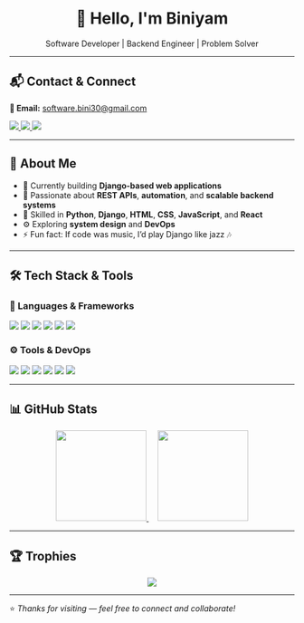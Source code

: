 <h1 align="center">👋 Hello, I'm Biniyam</h1>
<p align="center">Software Developer | Backend Engineer | Problem Solver</p>

---

## 📬 Contact & Connect

**📧 Email:** software.bini30@gmail.com

<p align="left">
  <a href="https://t.me/x_bini">
    <img src="https://img.shields.io/badge/Telegram-2CA5E0?style=for-the-badge&logo=telegram&logoColor=white" />
  </a>
  <a href="https://www.linkedin.com/in/biniyam-girma-swe">
    <img src="https://img.shields.io/badge/LinkedIn-0077B5?style=for-the-badge&logo=linkedin&logoColor=white" />
  </a>
  <a href="https://github.com/bini-software">
    <img src="https://img.shields.io/badge/GitHub-000000?style=for-the-badge&logo=github&logoColor=white" />
  </a>
</p>

---

## 🧠 About Me

- 💼 Currently building **Django-based web applications**
- 🚀 Passionate about **REST APIs**, **automation**, and **scalable backend systems**
- 🧠 Skilled in **Python**, **Django**, **HTML**, **CSS**, **JavaScript**, and **React**
- ⚙️ Exploring **system design** and **DevOps**
- ⚡ Fun fact: If code was music, I’d play Django like jazz 🎶

---

## 🛠️ Tech Stack & Tools

### 🚀 Languages & Frameworks

<p>
  <img src="https://img.shields.io/badge/Python-3776AB?style=for-the-badge&logo=python&logoColor=white" />
  <img src="https://img.shields.io/badge/Django-092E20?style=for-the-badge&logo=django&logoColor=white" />
  <img src="https://img.shields.io/badge/React-61DAFB?style=for-the-badge&logo=react&logoColor=black" />
  <img src="https://img.shields.io/badge/JavaScript-F7DF1E?style=for-the-badge&logo=javascript&logoColor=black" />
  <img src="https://img.shields.io/badge/HTML5-E34F26?style=for-the-badge&logo=html5&logoColor=white" />
  <img src="https://img.shields.io/badge/CSS3-1572B6?style=for-the-badge&logo=css3&logoColor=white" />
</p>

### ⚙️ Tools & DevOps

<p>
  <img src="https://img.shields.io/badge/Git-F05032?style=for-the-badge&logo=git&logoColor=white" />
  <img src="https://img.shields.io/badge/GitHub-181717?style=for-the-badge&logo=github&logoColor=white" />
  <img src="https://img.shields.io/badge/Linux-FCC624?style=for-the-badge&logo=linux&logoColor=black" />
  <img src="https://img.shields.io/badge/Docker-2496ED?style=for-the-badge&logo=docker&logoColor=white" />
  <img src="https://img.shields.io/badge/PostgreSQL-4169E1?style=for-the-badge&logo=postgresql&logoColor=white" />
  <img src="https://img.shields.io/badge/VSCODE-0078d7?style=for-the-badge&logo=visual-studio-code&logoColor=white" />
</p>

---

## 📊 GitHub Stats

<div align="center">

<a href="https://github.com/bini-software">
  <img height="160" src="https://github-readme-stats.vercel.app/api/top-langs/?username=bini-software&layout=compact&theme=tokyonight" />
</a>
&nbsp;&nbsp;&nbsp;
<a href="https://github.com/bini-software">
  <img height="160" src="https://github-readme-stats.vercel.app/api?username=bini-software&show_icons=true&theme=tokyonight" />
</a>

</div>

---

## 🏆 Trophies

<div align="center">
  <img src="https://github-profile-trophy.vercel.app/?username=bini-software&theme=tokyonight&row=1&margin-w=15" />
</div>

---

⭐ *Thanks for visiting — feel free to connect and collaborate!*
